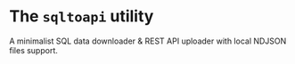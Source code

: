 The `sqltoapi` utility
======================

A minimalist SQL data downloader & REST API uploader with local NDJSON files support.


